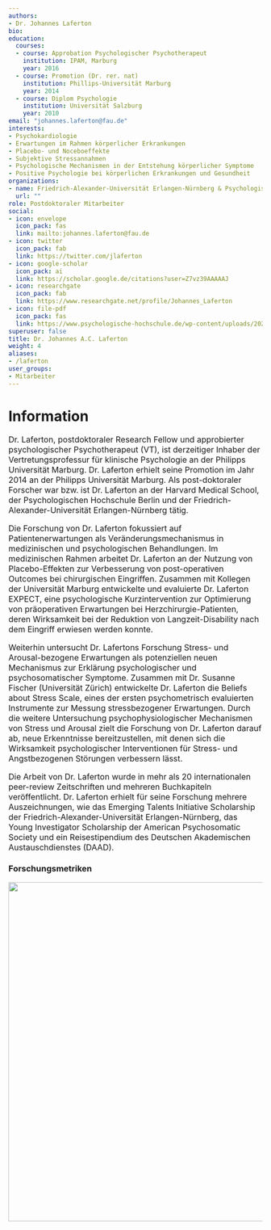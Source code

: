 ```yaml
---
authors:
- Dr. Johannes Laferton
bio:
education:
  courses:
  - course: Approbation Psychologischer Psychotherapeut
    institution: IPAM, Marburg
    year: 2016
  - course: Promotion (Dr. rer. nat)
    institution: Phillips-Universität Marburg
    year: 2014
  - course: Diplom Psychologie
    institution: Universität Salzburg
    year: 2010
email: "johannes.laferton@fau.de"
interests:
- Psychokardiologie
- Erwartungen im Rahmen körperlicher Erkrankungen
- Placebo- und Noceboeffekte
- Subjektive Stressannahmen
- Psychologische Mechanismen in der Entstehung körperlicher Symptome
- Positive Psychologie bei körperlichen Erkrankungen und Gesundheit
organizations:
- name: Friedrich-Alexander-Universität Erlangen-Nürnberg & Psychologische Hochschule Berlin (PHB)
  url: ""
role: Postdoktoraler Mitarbeiter
social:
- icon: envelope
  icon_pack: fas
  link: mailto:johannes.laferton@fau.de
- icon: twitter
  icon_pack: fab
  link: https://twitter.com/jlaferton
- icon: google-scholar
  icon_pack: ai
  link: https://scholar.google.de/citations?user=Z7vz39AAAAAJ
- icon: researchgate
  icon_pack: fab
  link: https://www.researchgate.net/profile/Johannes_Laferton
- icon: file-pdf
  icon_pack: fas
  link: https://www.psychologische-hochschule.de/wp-content/uploads/2020/01/Laferton-CV.pdf
superuser: false
title: Dr. Johannes A.C. Laferton
weight: 4
aliases:
- /laferton
user_groups:
- Mitarbeiter
---
```


# Information

<font size="3">

Dr. Laferton, postdoktoraler Research Fellow und approbierter psychologischer Psychotherapeut (VT), ist derzeitiger Inhaber der Vertretungsprofessur für klinische Psychologie an der Philipps Universität Marburg. Dr. Laferton erhielt seine Promotion im Jahr 2014 an der Philipps Universität Marburg. Als post-doktoraler Forscher war bzw. ist Dr. Laferton an der Harvard Medical School, der Psychologischen Hochschule Berlin und der Friedrich-Alexander-Universität Erlangen-Nürnberg tätig.

Die Forschung von Dr. Laferton fokussiert auf Patientenerwartungen als Veränderungsmechanismus in medizinischen und psychologischen Behandlungen. Im medizinischen Rahmen arbeitet Dr. Laferton an der Nutzung von Placebo-Effekten zur Verbesserung von post-operativen Outcomes bei chirurgischen Eingriffen. Zusammen mit Kollegen der Universität Marburg entwickelte und evaluierte Dr. Laferton EXPECT, eine psychologische Kurzintervention zur Optimierung von präoperativen Erwartungen bei Herzchirurgie-Patienten, deren Wirksamkeit bei der Reduktion von Langzeit-Disability nach dem Eingriff erwiesen werden konnte.

Weiterhin untersucht Dr. Lafertons Forschung Stress- und Arousal-bezogene Erwartungen als potenziellen neuen Mechanismus zur Erklärung psychologischer und psychosomatischer Symptome. Zusammen mit Dr. Susanne Fischer (Universität Zürich) entwickelte Dr. Laferton die Beliefs about Stress Scale, eines der ersten psychometrisch evaluierten Instrumente zur Messung stressbezogener Erwartungen. Durch die weitere Untersuchung psychophysiologischer Mechanismen von Stress und Arousal zielt die Forschung von Dr. Laferton darauf ab, neue Erkenntnisse bereitzustellen, mit denen sich die Wirksamkeit psychologischer Interventionen für Stress- und Angstbezogenen Störungen verbessern lässt.

Die Arbeit von Dr. Laferton wurde in mehr als 20 internationalen peer-review Zeitschriften und mehreren Buchkapiteln veröffentlicht. Dr. Laferton erhielt für seine Forschung mehrere Auszeichnungen, wie das Emerging Talents Initiative Scholarship der Friedrich-Alexander-Universität Erlangen-Nürnberg, das Young Investigator Scholarship der American Psychosomatic Society und ein Reisestipendium des Deutschen Akademischen Austauschdienstes (DAAD).


</font>


### Forschungsmetriken

<img src="/de/authors/laferton/_index_files/figure-html/unnamed-chunk-1-1.png" width="672" />
